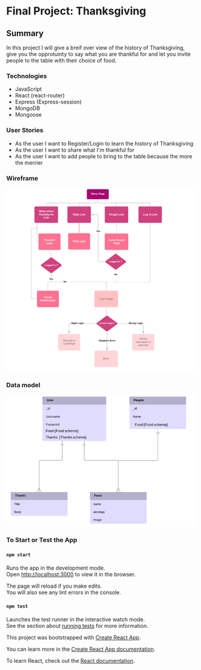 # Final Project: Thanksgiving

## Summary

In this project I will give a breif over view of the history of Thanksgiving, give you the opprotuinty to say what you are thankful for and let you invite people to the table with their choice of food.

### Technologies
+ JavaScript
+ React (react-router)
+ Express (Express-session)
+ MongoDB
+ Mongoose

### User Stories
+ As the user I want to Register/Login to learn the history of Thanksgiving
+ As the user I want to share what I'm thankful for 
+ As the user I want to add people to bring to the table because the more the merrier

### Wireframe 
![I really hop you're not seeing this](Wireframe.png "Wireframe")

### Data model
![I really hop you're not seeing this](Datamodel.png "ERD")

### To Start or Test the App

#### `npm start`

Runs the app in the development mode.<br>
Open [http://localhost:3000](http://localhost:3000) to view it in the browser.

The page will reload if you make edits.<br>
You will also see any lint errors in the console.

#### `npm test`

Launches the test runner in the interactive watch mode.<br>
See the section about [running tests](https://facebook.github.io/create-react-app/docs/running-tests) for more information.



This project was bootstrapped with [Create React App](https://github.com/facebook/create-react-app).

You can learn more in the [Create React App documentation](https://facebook.github.io/create-react-app/docs/getting-started).

To learn React, check out the [React documentation](https://reactjs.org/).
